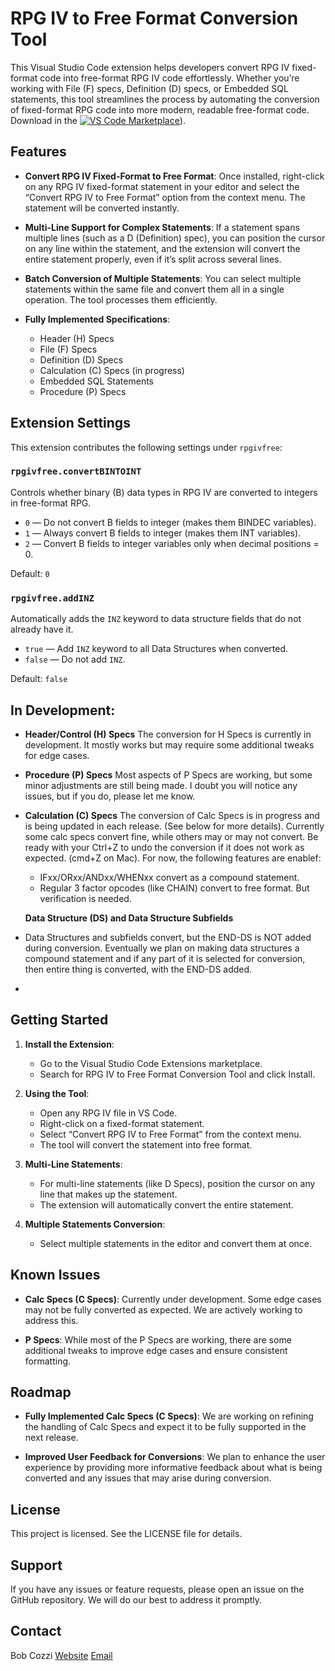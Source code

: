 # RPG IV to Free Format Conversion Tool

This Visual Studio Code extension helps developers convert RPG IV fixed-format code into free-format RPG IV code effortlessly. Whether you’re working with File (F) specs, Definition (D) specs, or Embedded SQL statements, this tool streamlines the process by automating the conversion of fixed-format RPG code into more modern, readable free-format code.
Download in the [![VS Code Marketplace](https://img.shields.io/visual-studio-marketplace/v/CozziResearch.rpgivfree.svg?label=VS%20Code%20Marketplace&color=blue)](https://marketplace.visualstudio.com/items?itemName=CozziResearch.rpgivfree)).

## Features

- **Convert RPG IV Fixed-Format to Free Format**:
  Once installed, right-click on any RPG IV fixed-format statement in your editor and select the “Convert RPG IV to Free Format” option from the context menu. The statement will be converted instantly.

- **Multi-Line Support for Complex Statements**:
  If a statement spans multiple lines (such as a D (Definition) spec), you can position the cursor on any line within the statement, and the extension will convert the entire statement properly, even if it’s split across several lines.

- **Batch Conversion of Multiple Statements**:
  You can select multiple statements within the same file and convert them all in a single operation. The tool processes them efficiently.

- **Fully Implemented Specifications**:
  - Header (H) Specs
  - File (F) Specs
  - Definition (D) Specs
  - Calculation (C) Specs (in progress)
  - Embedded SQL Statements
  - Procedure (P) Specs

## Extension Settings

This extension contributes the following settings under `rpgivfree`:

### `rpgivfree.convertBINTOINT`
Controls whether binary (B) data types in RPG IV are converted to integers in free-format RPG.

- `0` — Do not convert B fields to integer (makes them BINDEC variables).
- `1` — Always convert B fields to integer (makes them INT variables).
- `2` — Convert B fields to integer variables only when decimal positions = 0.

Default: `0`

### `rpgivfree.addINZ`
Automatically adds the `INZ` keyword to data structure fields that do not already have it.

- `true` — Add `INZ` keyword to all Data Structures when converted.
- `false` — Do not add `INZ`.

Default: `false`

## In Development:

- **Header/Control (H) Specs**
  The conversion for H Specs is currently in development. It mostly works but may require some additional tweaks for edge cases.

- **Procedure (P) Specs**
  Most aspects of P Specs are working, but some minor adjustments are still being made. I doubt you will notice any issues, but if you do, please let me know.

- **Calculation (C) Specs**
  The conversion of Calc Specs is in progress and is being updated in each release. (See below for more details).
  Currently some calc specs convert fine, while others may or may not convert. Be ready with your Ctrl+Z to undo the conversion if it does not work as expected. (cmd+Z on Mac). For now, the following features are enablef:
  - IFxx/ORxx/ANDxx/WHENxx convert as a compound statement.
  - Regular 3 factor opcodes (like CHAIN) convert to free format. But verification is needed.

  **Data Structure (DS) and Data Structure Subfields**
- Data Structures and subfields convert, but the END-DS is NOT added during conversion. Eventually we plan on making data structures a compound statement and if any part of it is selected for conversion, then entire thing is converted, with the END-DS added.
-
## Getting Started

1. **Install the Extension**:
   - Go to the Visual Studio Code Extensions marketplace.
   - Search for RPG IV to Free Format Conversion Tool and click Install.

2. **Using the Tool**:
   - Open any RPG IV file in VS Code.
   - Right-click on a fixed-format statement.
   - Select “Convert RPG IV to Free Format” from the context menu.
   - The tool will convert the statement into free format.

3. **Multi-Line Statements**:
   - For multi-line statements (like D Specs), position the cursor on any line that makes up the statement.
   - The extension will automatically convert the entire statement.

4. **Multiple Statements Conversion**:
   - Select multiple statements in the editor and convert them at once.

## Known Issues

- **Calc Specs (C Specs)**:
  Currently under development. Some edge cases may not be fully converted as expected. We are actively working to address this.

- **P Specs**:
  While most of the P Specs are working, there are some additional tweaks to improve edge cases and ensure consistent formatting.

## Roadmap

- **Fully Implemented Calc Specs (C Specs)**:
  We are working on refining the handling of Calc Specs and expect it to be fully supported in the next release.

- **Improved User Feedback for Conversions**:
  We plan to enhance the user experience by providing more informative feedback about what is being converted and any issues that may arise during conversion.


## License

This project is licensed. See the LICENSE file for details.

## Support

If you have any issues or feature requests, please open an issue on the GitHub repository. We will do our best to address it promptly.
## Contact

Bob Cozzi
[Website](http://www.github.com/bobcozzi/vsciRPGConverter)
[Email](mailto:cozzi@rpgiv.com)
